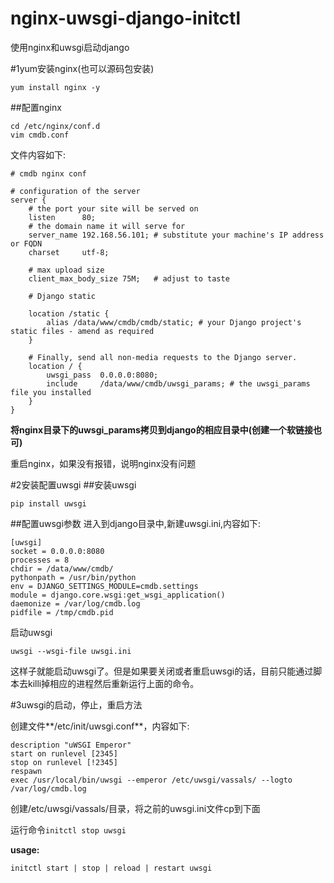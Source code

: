 # nginx-uwsgi-django-initctl
使用nginx和uwsgi启动django

#1yum安装nginx(也可以源码包安装)
```
yum install nginx -y
```

##配置nginx
```
cd /etc/nginx/conf.d
vim cmdb.conf
```
文件内容如下:
```
# cmdb nginx conf

# configuration of the server
server {
    # the port your site will be served on
    listen      80;
    # the domain name it will serve for
    server_name 192.168.56.101; # substitute your machine's IP address or FQDN
    charset     utf-8;

    # max upload size
    client_max_body_size 75M;   # adjust to taste

    # Django static

    location /static {
        alias /data/www/cmdb/cmdb/static; # your Django project's static files - amend as required
    }

    # Finally, send all non-media requests to the Django server.
    location / {
        uwsgi_pass  0.0.0.0:8080;
        include     /data/www/cmdb/uwsgi_params; # the uwsgi_params file you installed
    }
}
```
**将nginx目录下的uwsgi_params拷贝到django的相应目录中(创建一个软链接也可)**

重启nginx，如果没有报错，说明nginx没有问题

#2安装配置uwsgi
##安装uwsgi
```
pip install uwsgi
```
##配置uwsgi参数
进入到django目录中,新建uwsgi.ini,内容如下:
```
[uwsgi]
socket = 0.0.0.0:8080
processes = 8
chdir = /data/www/cmdb/
pythonpath = /usr/bin/python
env = DJANGO_SETTINGS_MODULE=cmdb.settings
module = django.core.wsgi:get_wsgi_application()
daemonize = /var/log/cmdb.log
pidfile = /tmp/cmdb.pid
```
启动uwsgi
```
uwsgi --wsgi-file uwsgi.ini
```

这样子就能启动uwsgi了。但是如果要关闭或者重启uwsgi的话，目前只能通过脚本去killi掉相应的进程然后重新运行上面的命令。

#3uwsgi的启动，停止，重启方法

创建文件**/etc/init/uwsgi.conf**，内容如下:
```
description "uWSGI Emperor"
start on runlevel [2345]
stop on runlevel [!2345]
respawn
exec /usr/local/bin/uwsgi --emperor /etc/uwsgi/vassals/ --logto /var/log/cmdb.log
```

创建/etc/uwsgi/vassals/目录，将之前的uwsgi.ini文件cp到下面

运行命令```initctl stop uwsgi```

**usage:**
```
initctl start | stop | reload | restart uwsgi
```
